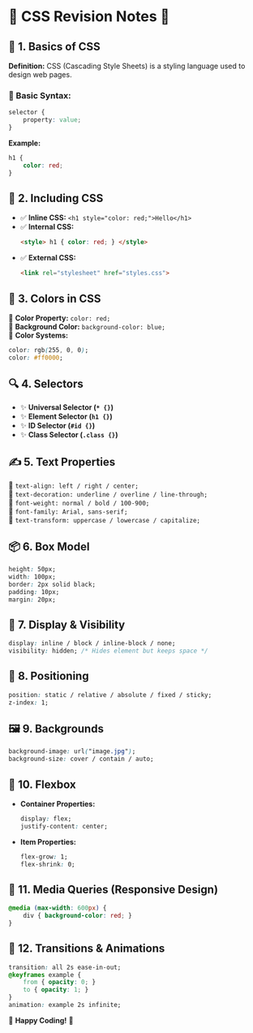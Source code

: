 # 🌟 CSS Revision Notes 🌟

## 🎨 1. Basics of CSS  
**Definition:** CSS (Cascading Style Sheets) is a styling language used to design web pages.

### 📝 Basic Syntax:
```css
selector {
    property: value;
}
```
**Example:**
```css
h1 {
    color: red;
}
```

## 🎨 2. Including CSS  
- ✅ **Inline CSS:** `<h1 style="color: red;">Hello</h1>`  
- ✅ **Internal CSS:**  
  ```html
  <style> h1 { color: red; } </style>
  ```
- ✅ **External CSS:**  
  ```html
  <link rel="stylesheet" href="styles.css">
  ```

## 🌈 3. Colors in CSS  
🎨 **Color Property:** `color: red;`  
🌟 **Background Color:** `background-color: blue;`  
🎨 **Color Systems:**  
```css
color: rgb(255, 0, 0);  
color: #ff0000;
```

## 🔍 4. Selectors  
- ✨ **Universal Selector (`* {}`)**  
- ✨ **Element Selector (`h1 {}`)**  
- ✨ **ID Selector (`#id {}`)**  
- ✨ **Class Selector (`.class {}`)**  

## ✍️ 5. Text Properties  
📌 `text-align: left / right / center;`  
📌 `text-decoration: underline / overline / line-through;`  
📌 `font-weight: normal / bold / 100-900;`  
📌 `font-family: Arial, sans-serif;`  
📌 `text-transform: uppercase / lowercase / capitalize;`  

## 📦 6. Box Model  
```css
height: 50px;  
width: 100px;  
border: 2px solid black;
padding: 10px;  
margin: 20px;
```

## 📌 7. Display & Visibility  
```css
display: inline / block / inline-block / none;
visibility: hidden; /* Hides element but keeps space */
```

## 📍 8. Positioning  
```css
position: static / relative / absolute / fixed / sticky;
z-index: 1;
```

## 🖼️ 9. Backgrounds  
```css
background-image: url("image.jpg");
background-size: cover / contain / auto;
```

## 📐 10. Flexbox  
- **Container Properties:**  
  ```css
  display: flex; 
  justify-content: center;
  ```
- **Item Properties:**  
  ```css
  flex-grow: 1; 
  flex-shrink: 0;
  ```

## 📱 11. Media Queries (Responsive Design)  
```css
@media (max-width: 600px) { 
    div { background-color: red; } 
}
```

## 🔄 12. Transitions & Animations  
```css
transition: all 2s ease-in-out;
@keyframes example { 
    from { opacity: 0; } 
    to { opacity: 1; } 
}
animation: example 2s infinite;
```

🚀 **Happy Coding!** 🎉  
